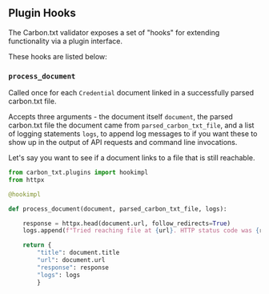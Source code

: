 ## Plugin Hooks

The Carbon.txt validator exposes a set of "hooks" for extending functionality via a plugin interface.

These hooks are listed below:


### `process_document`

Called once for each `Credential` document linked in a successfully parsed carbon.txt file.

Accepts three arguments - the document itself `document`, the parsed carbon.txt file the document came from `parsed_carbon_txt_file`, and a list of logging statements `logs`, to append log messages to if you want these to show up in the output of API requests and command line invocations.

Let's say you want to see if a document links to a file that is still reachable.

```python
from carbon_txt.plugins import hookimpl
from httpx

@hookimpl

def process_document(document, parsed_carbon_txt_file, logs):

    response = httpx.head(document.url, follow_redirects=True)
    logs.append(f"Tried reaching file at {url}. HTTP status code was {response.status_code}")

    return {
        "title": document.title
        "url": document.url
        "response": response
        "logs": logs
        }

```
